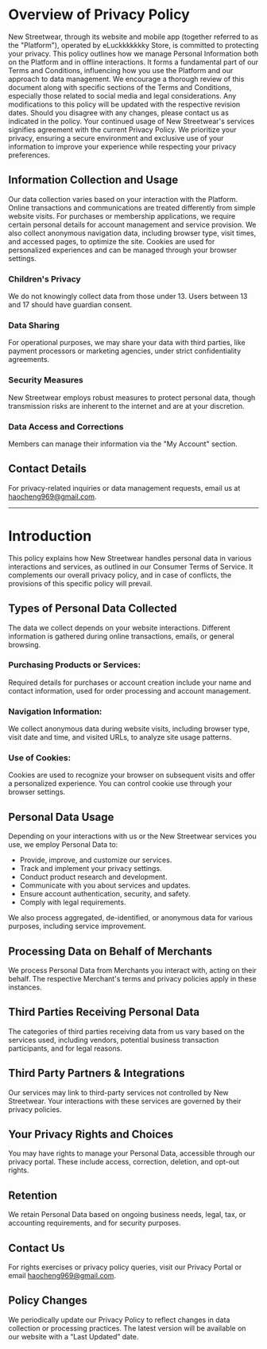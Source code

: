 # Overview of Privacy Policy

New Streetwear, through its website and mobile app (together referred to as the "Platform"), operated by eLuckkkkkkky Store, is committed to protecting your privacy. This policy outlines how we manage Personal Information both on the Platform and in offline interactions. It forms a fundamental part of our Terms and Conditions, influencing how you use the Platform and our approach to data management. We encourage a thorough review of this document along with specific sections of the Terms and Conditions, especially those related to social media and legal considerations. Any modifications to this policy will be updated with the respective revision dates. Should you disagree with any changes, please contact us as indicated in the policy. Your continued usage of New Streetwear's services signifies agreement with the current Privacy Policy. We prioritize your privacy, ensuring a secure environment and exclusive use of your information to improve your experience while respecting your privacy preferences.

## Information Collection and Usage

Our data collection varies based on your interaction with the Platform. Online transactions and communications are treated differently from simple website visits. For purchases or membership applications, we require certain personal details for account management and service provision. We also collect anonymous navigation data, including browser type, visit times, and accessed pages, to optimize the site. Cookies are used for personalized experiences and can be managed through your browser settings.

### Children's Privacy

We do not knowingly collect data from those under 13. Users between 13 and 17 should have guardian consent.

### Data Sharing

For operational purposes, we may share your data with third parties, like payment processors or marketing agencies, under strict confidentiality agreements.

### Security Measures

New Streetwear employs robust measures to protect personal data, though transmission risks are inherent to the internet and are at your discretion.

### Data Access and Corrections

Members can manage their information via the "My Account" section.

## Contact Details

For privacy-related inquiries or data management requests, email us at haocheng969@gmail.com.

---

# Introduction

This policy explains how New Streetwear handles personal data in various interactions and services, as outlined in our Consumer Terms of Service. It complements our overall privacy policy, and in case of conflicts, the provisions of this specific policy will prevail.

## Types of Personal Data Collected

The data we collect depends on your website interactions. Different information is gathered during online transactions, emails, or general browsing.

### Purchasing Products or Services:

Required details for purchases or account creation include your name and contact information, used for order processing and account management.

### Navigation Information:

We collect anonymous data during website visits, including browser type, visit date and time, and visited URLs, to analyze site usage patterns.

### Use of Cookies:

Cookies are used to recognize your browser on subsequent visits and offer a personalized experience. You can control cookie use through your browser settings.

## Personal Data Usage

Depending on your interactions with us or the New Streetwear services you use, we employ Personal Data to:

- Provide, improve, and customize our services.
- Track and implement your privacy settings.
- Conduct product research and development.
- Communicate with you about services and updates.
- Ensure account authentication, security, and safety.
- Comply with legal requirements.

We also process aggregated, de-identified, or anonymous data for various purposes, including service improvement.

## Processing Data on Behalf of Merchants

We process Personal Data from Merchants you interact with, acting on their behalf. The respective Merchant's terms and privacy policies apply in these instances.

## Third Parties Receiving Personal Data

The categories of third parties receiving data from us vary based on the services used, including vendors, potential business transaction participants, and for legal reasons.

## Third Party Partners & Integrations

Our services may link to third-party services not controlled by New Streetwear. Your interactions with these services are governed by their privacy policies.

## Your Privacy Rights and Choices

You may have rights to manage your Personal Data, accessible through our privacy portal. These include access, correction, deletion, and opt-out rights.

## Retention

We retain Personal Data based on ongoing business needs, legal, tax, or accounting requirements, and for security purposes.

## Contact Us

For rights exercises or privacy policy queries, visit our Privacy Portal or email haocheng969@gmail.com.

## Policy Changes

We periodically update our Privacy Policy to reflect changes in data collection or processing practices. The latest version will be available on our website with a “Last Updated” date.
